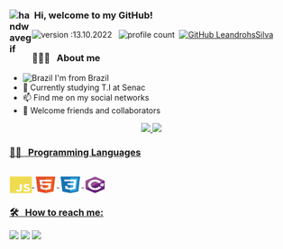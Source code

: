 ### <img alt="handwavegif" src="https://user-images.githubusercontent.com/39513876/112366216-8cfe7400-8cfe-11eb-8116-7d3dbae20e97.gif" width='40' align="left"/>  &nbsp;Hi, welcome to my GitHub!

![version :13.10.2022](https://img.shields.io/badge/version-13.10.2022-informational) &nbsp;
![profile count](https://komarev.com/ghpvc/?username=LeandrohsSilva&color=red)&nbsp;
[![GitHub LeandrohsSilva](https://img.shields.io/github/followers/LeandrohsSilva?label=follow&style=social)](https://github.com/LeandrohsSilva)&nbsp;
### 👨🏻‍💻 &nbsp; About me

- <img width="16" src="https://s1.static.brasilescola.uol.com.br/be/conteudo/images/2-bandeira-do-brasil.jpg" alt="Brazil" />  I'm from Brazil 
- 🔭 Currently studying T.I at Senac
- 📫 Find me on my social networks
- 👀 Welcome friends and collaborators

<div align="center">
  <a href="https://github.com/LeandroHsSilva">
  <img height="180em" src="https://github-readme-stats.vercel.app/api?username=LeandrohsSilva&show_icons=true&theme=dracula&include_all_commits=true&count_private=true"/>
  <img height="180em" src="https://github-readme-stats.vercel.app/api/top-langs/?username=LeandrohsSilva&layout=compact&langs_count=7&theme=dracula"/>
</div>

 ### 👩‍💻 &nbsp; Programming Languages
<div style="display: inline_block"><br>
  <img align="center" alt="Js" height="30" width="40" src="https://raw.githubusercontent.com/devicons/devicon/master/icons/javascript/javascript-plain.svg">
  <img align="center" alt="HTML" height="30" width="40" src="https://raw.githubusercontent.com/devicons/devicon/master/icons/html5/html5-original.svg">
  <img align="center" alt="CSS" height="30" width="40" src="https://raw.githubusercontent.com/devicons/devicon/master/icons/css3/css3-original.svg">
  <img align="center" alt="Csharp" height="30" width="40" src="https://raw.githubusercontent.com/devicons/devicon/master/icons/csharp/csharp-original.svg">
 
  ### 🛠 &nbsp; How to reach me:
  <div> 
  <a href="https://www.instagram.com/eaileo_/" target="_blank"><img src="https://img.shields.io/badge/-Instagram-%23E4405F?style=for-the-badge&logo=instagram&logoColor=white" target="_blank"></a>
  <a href = "mailto:le0hss2011@hotmail.com"><img src="https://img.shields.io/badge/-Gmail-%23333?style=for-the-badge&logo=gmail&logoColor=white" target="_blank"></a>
  <a href="https://www.linkedin.com/in/leandro-henrique-331715192/" target="_blank"><img src="https://img.shields.io/badge/-LinkedIn-%230077B5?style=for-the-badge&logo=linkedin&logoColor=white" target="_blank"></a> 
 
